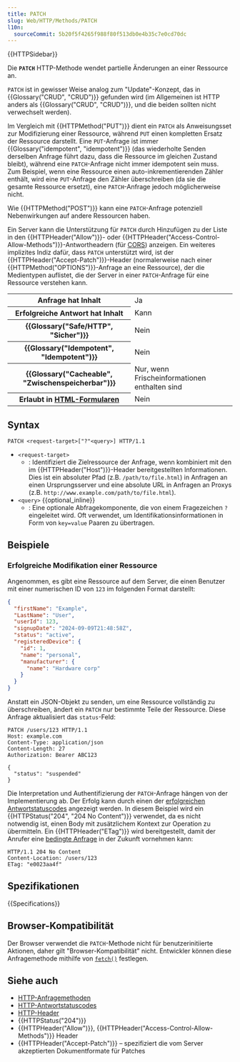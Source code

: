 ```yaml
---
title: PATCH
slug: Web/HTTP/Methods/PATCH
l10n:
  sourceCommit: 5b20f5f4265f988f80f513db0e4b35c7e0cd70dc
---
```


{{HTTPSidebar}}

Die **`PATCH`** HTTP-Methode wendet partielle Änderungen an einer Ressource an.

`PATCH` ist in gewisser Weise analog zum "Update"-Konzept, das in {{Glossary("CRUD", "CRUD")}} gefunden wird (im Allgemeinen ist HTTP anders als {{Glossary("CRUD", "CRUD")}}, und die beiden sollten nicht verwechselt werden).

Im Vergleich mit {{HTTPMethod("PUT")}} dient ein `PATCH` als Anweisungsset zur Modifizierung einer Ressource, während `PUT` einen kompletten Ersatz der Ressource darstellt.
Eine `PUT`-Anfrage ist immer {{Glossary("idempotent", "idempotent")}} (das wiederholte Senden derselben Anfrage führt dazu, dass die Ressource im gleichen Zustand bleibt), während eine `PATCH`-Anfrage nicht immer idempotent sein muss.
Zum Beispiel, wenn eine Ressource einen auto-inkrementierenden Zähler enthält, wird eine `PUT`-Anfrage den Zähler überschreiben (da sie die gesamte Ressource ersetzt), eine `PATCH`-Anfrage jedoch möglicherweise nicht.

Wie {{HTTPMethod("POST")}} kann eine `PATCH`-Anfrage potenziell Nebenwirkungen auf andere Ressourcen haben.

Ein Server kann die Unterstützung für `PATCH` durch Hinzufügen zu der Liste in den {{HTTPHeader("Allow")}}- oder {{HTTPHeader("Access-Control-Allow-Methods")}}-Antwortheadern (für [CORS](/de/docs/Web/HTTP/CORS)) anzeigen.
Ein weiteres implizites Indiz dafür, dass `PATCH` unterstützt wird, ist der {{HTTPHeader("Accept-Patch")}}-Header (normalerweise nach einer {{HTTPMethod("OPTIONS")}}-Anfrage an eine Ressource), der die Medientypen auflistet, die der Server in einer `PATCH`-Anfrage für eine Ressource verstehen kann.

<table class="properties">
  <tbody>
    <tr>
      <th scope="row">Anfrage hat Inhalt</th>
      <td>Ja</td>
    </tr>
    <tr>
      <th scope="row">Erfolgreiche Antwort hat Inhalt</th>
      <td>Kann</td>
    </tr>
    <tr>
      <th scope="row">{{Glossary("Safe/HTTP", "Sicher")}}</th>
      <td>Nein</td>
    </tr>
    <tr>
      <th scope="row">{{Glossary("Idempotent", "Idempotent")}}</th>
      <td>Nein</td>
    </tr>
    <tr>
      <th scope="row">{{Glossary("Cacheable", "Zwischenspeicherbar")}}</th>
      <td>Nur, wenn Frischeinformationen enthalten sind</td>
    </tr>
    <tr>
      <th scope="row">
        Erlaubt in <a href="/de/docs/Learn_web_development/Extensions/Forms">HTML-Formularen</a>
      </th>
      <td>Nein</td>
    </tr>
  </tbody>
</table>

## Syntax

```http
PATCH <request-target>["?"<query>] HTTP/1.1
```

- `<request-target>`
  - : Identifiziert die Zielressource der Anfrage, wenn kombiniert mit den im {{HTTPHeader("Host")}}-Header bereitgestellten Informationen.
    Dies ist ein absoluter Pfad (z.B. `/path/to/file.html`) in Anfragen an einen Ursprungsserver und eine absolute URL in Anfragen an Proxys (z.B. `http://www.example.com/path/to/file.html`).
- `<query>` {{optional_inline}}
  - : Eine optionale Abfragekomponente, die von einem Fragezeichen `?` eingeleitet wird.
    Oft verwendet, um Identifikationsinformationen in Form von `key=value` Paaren zu übertragen.

## Beispiele

### Erfolgreiche Modifikation einer Ressource

Angenommen, es gibt eine Ressource auf dem Server, die einen Benutzer mit einer numerischen ID von `123` im folgenden Format darstellt:

```json
{
  "firstName": "Example",
  "LastName": "User",
  "userId": 123,
  "signupDate": "2024-09-09T21:48:58Z",
  "status": "active",
  "registeredDevice": {
    "id": 1,
    "name": "personal",
    "manufacturer": {
      "name": "Hardware corp"
    }
  }
}
```

Anstatt ein JSON-Objekt zu senden, um eine Ressource vollständig zu überschreiben, ändert ein `PATCH` nur bestimmte Teile der Ressource.
Diese Anfrage aktualisiert das `status`-Feld:

```http
PATCH /users/123 HTTP/1.1
Host: example.com
Content-Type: application/json
Content-Length: 27
Authorization: Bearer ABC123

{
  "status": "suspended"
}
```

Die Interpretation und Authentifizierung der `PATCH`-Anfrage hängen von der Implementierung ab.
Der Erfolg kann durch einen der [erfolgreichen Antwortstatuscodes](/de/docs/Web/HTTP/Status#successful_responses) angezeigt werden.
In diesem Beispiel wird ein {{HTTPStatus("204", "204 No Content")}} verwendet, da es nicht notwendig ist, einen Body mit zusätzlichem Kontext zur Operation zu übermitteln.
Ein {{HTTPHeader("ETag")}} wird bereitgestellt, damit der Anrufer eine [bedingte Anfrage](/de/docs/Web/HTTP/Conditional_requests) in der Zukunft vornehmen kann:

```http
HTTP/1.1 204 No Content
Content-Location: /users/123
ETag: "e0023aa4f"
```

## Spezifikationen

{{Specifications}}

## Browser-Kompatibilität

Der Browser verwendet die `PATCH`-Methode nicht für benutzerinitiierte Aktionen, daher gilt "Browser-Kompatibilität" nicht.
Entwickler können diese Anfragemethode mithilfe von [`fetch()`](/de/docs/Web/API/Window/fetch) festlegen.

## Siehe auch

- [HTTP-Anfragemethoden](/de/docs/Web/HTTP/Methods)
- [HTTP-Antwortstatuscodes](/de/docs/Web/HTTP/Status)
- [HTTP-Header](/de/docs/Web/HTTP/Headers)
- {{HTTPStatus("204")}}
- {{HTTPHeader("Allow")}}, {{HTTPHeader("Access-Control-Allow-Methods")}} Header
- {{HTTPHeader("Accept-Patch")}} – spezifiziert die vom Server akzeptierten Dokumentformate für Patches
